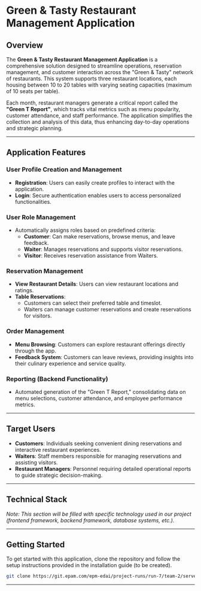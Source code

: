 # Green & Tasty Restaurant Management Application

## Overview

The **Green & Tasty Restaurant Management Application** is a comprehensive solution designed to streamline operations, reservation management, and customer interaction across the "Green & Tasty" network of restaurants. This system supports three restaurant locations, each housing between 10 to 20 tables with varying seating capacities (maximum of 10 seats per table).

Each month, restaurant managers generate a critical report called the **"Green T Report"**, which tracks vital metrics such as menu popularity, customer attendance, and staff performance. The application simplifies the collection and analysis of this data, thus enhancing day-to-day operations and strategic planning.

---

## Application Features

### User Profile Creation and Management
- **Registration**: Users can easily create profiles to interact with the application.
- **Login**: Secure authentication enables users to access personalized functionalities.

### User Role Management
- Automatically assigns roles based on predefined criteria:
    - **Customer**: Can make reservations, browse menus, and leave feedback.
    - **Waiter**: Manages reservations and supports visitor reservations.
    - **Visitor**: Receives reservation assistance from Waiters.

### Reservation Management
- **View Restaurant Details**: Users can view restaurant locations and ratings.
- **Table Reservations**:
    - Customers can select their preferred table and timeslot.
    - Waiters can manage customer reservations and create reservations for visitors.

### Order Management
- **Menu Browsing**: Customers can explore restaurant offerings directly through the app.
- **Feedback System**: Customers can leave reviews, providing insights into their culinary experience and service quality.

### Reporting (Backend Functionality)
- Automated generation of the "Green T Report," consolidating data on menu selections, customer attendance, and employee performance metrics.

---

## Target Users

- **Customers**: Individuals seeking convenient dining reservations and interactive restaurant experiences.
- **Waiters**: Staff members responsible for managing reservations and assisting visitors.
- **Restaurant Managers**: Personnel requiring detailed operational reports to guide strategic decision-making.

---

## Technical Stack

*Note: This section will be filled with specific technology used in our project 
(frontend framework, backend framework, database systems, etc.).*

---

## Getting Started

To get started with this application, clone the repository and follow the setup instructions provided in the installation guide (to be created).

```bash
git clone https://git.epam.com/epm-edai/project-runs/run-7/team-2/serverless/restaurant-app.git
```

---

